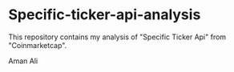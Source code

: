 # Specific-ticker-api-analysis

This repository contains my analysis of "Specific Ticker Api" from "Coinmarketcap".

Aman Ali
